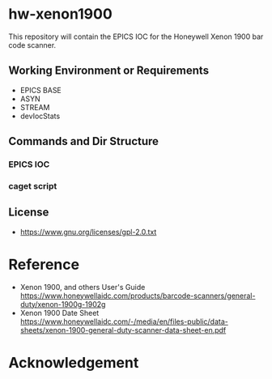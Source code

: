 # hw-xenon1900
This repository will contain the EPICS IOC for the Honeywell Xenon 1900 bar code scanner. 


## Working Environment or Requirements

* EPICS BASE 
* ASYN
* STREAM
* devIocStats


## Commands and Dir Structure



### EPICS IOC

### caget script


## License
* https://www.gnu.org/licenses/gpl-2.0.txt 

# Reference
* Xenon 1900, and others User's Guide https://www.honeywellaidc.com/products/barcode-scanners/general-duty/xenon-1900g-1902g
* Xenon 1900 Date Sheet https://www.honeywellaidc.com/-/media/en/files-public/data-sheets/xenon-1900-general-duty-scanner-data-sheet-en.pdf


# Acknowledgement

